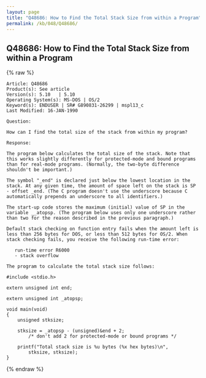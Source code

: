 ```yaml
---
layout: page
title: "Q48686: How to Find the Total Stack Size from within a Program"
permalink: /kb/048/Q48686/
---
```


## Q48686: How to Find the Total Stack Size from within a Program

{% raw %}

	Article: Q48686
	Product(s): See article
	Version(s): 5.10   | 5.10
	Operating System(s): MS-DOS | OS/2
	Keyword(s): ENDUSER | SR# G890831-26299 | mspl13_c
	Last Modified: 16-JAN-1990
	
	Question:
	
	How can I find the total size of the stack from within my program?
	
	Response:
	
	The program below calculates the total size of the stack. Note that
	this works slightly differently for protected-mode and bound programs
	than for real-mode programs. (Normally, the two-byte difference
	shouldn't be important.)
	
	The symbol "_end" is declared just below the lowest location in the
	stack. At any given time, the amount of space left on the stack is SP
	- offset _end. (The C program doesn't use the underscore because C
	automatically prepends an underscore to all identifiers.)
	
	The start-up code stores the maximum (initial) value of SP in the
	variable __atopsp. (The program below uses only one underscore rather
	than two for the reason described in the previous paragraph.)
	
	Default stack checking on function entry fails when the amount left is
	less than 256 bytes for DOS, or less than 512 bytes for OS/2. When
	stack checking fails, you receive the following run-time error:
	
	   run-time error R6000
	   - stack overflow
	
	The program to calculate the total stack size follows:
	
	#include <stdio.h>
	
	extern unsigned int end;
	
	extern unsigned int _atopsp;
	
	void main(void)
	{
	    unsigned stksize;
	
	    stksize = _atopsp - (unsigned)&end + 2;
	        /* don't add 2 for protected-mode or bound programs */
	
	    printf("Total stack size is %u bytes (%x hex bytes)\n",
	        stksize, stksize);
	}

{% endraw %}
